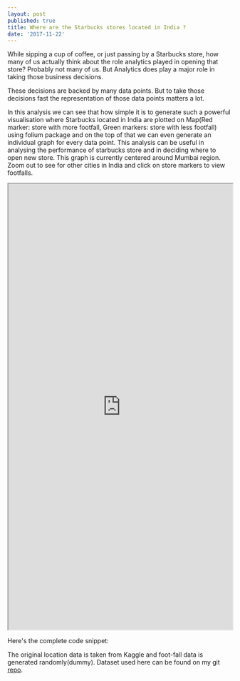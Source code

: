 ```yaml
---
layout: post
published: true
title: Where are the Starbucks stores located in India ?
date: '2017-11-22'
---
```

While sipping a cup of coffee, or just passing by a Starbucks store, how many of us actually think about the role analytics played in opening that store? Probably not many of us. But Analytics does play a major role in taking those business decisions.

These decisions are backed by many data points. But to take those decisions fast the representation of those data points matters a lot. 

In this analysis we can see that how simple it is to generate such a powerful visualisation where Starbucks located in India are plotted on Map(Red marker: store with more footfall, Green markers: store with less footfall) using folium package and on the top of that we can even generate an individual graph for every data point.
This analysis can be useful in analysing the performance of starbucks store and in deciding where to open new store.
This graph is currently centered around Mumbai region. Zoom out to see for other cities in India and click on store markers to view footfalls.

<iframe src = "http://www.shwetkmishra.com/starbucks_india.html" width = "100%" height = "1000">
         Sorry your browser does not support inline frames.
</iframe>

Here's the complete code snippet:

<script src="https://gist.github.com/shwetkm/6e138f6008b53ff3f19d9687086491ce.js"></script>

The original location data is taken from Kaggle and foot-fall data is generated randomly(dummy). Dataset used here can be found on my git <a href="https://github.com/shwetkm/Starbucks_India_Location_Analysis">repo</a>.

